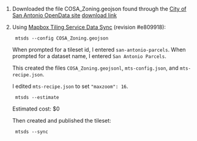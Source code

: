 
1. Downloaded the file COSA_Zoning.geojson found through the [City of San Antonio OpenData site](https://opendata-cosagis.opendata.arcgis.com/datasets/CoSAGIS::cosa-zoning/explore?location=29.435622%2C-98.518921%2C10.89) [download link](https://opendata.arcgis.com/datasets/5cdc1086f57541e892154eb8e6e86782_12.geojson)

2. Using [Mapbox Tiling Service Data Sync](https://github.com/mapbox/mts-data-sync) (revision #e809918):

        mtsds --config COSA_Zoning.geojson

    When prompted for a tileset id, I entered `san-antonio-parcels`.
    When prompted for a dataset name, I entered `San Antonio Parcels`.

    This created the files `COSA_Zoning.geojsonl`, `mts-config.json`, and `mts-recipe.json`.

    I edited `mts-recipe.json` to set `"maxzoom": 16`.

        mtsds --estimate

    Estimated cost: $0

    Then created and published the tileset:

        mtsds --sync
